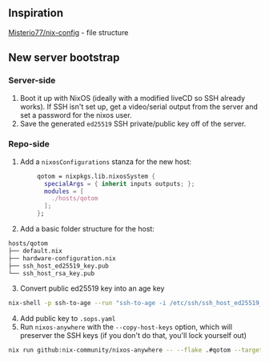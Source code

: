 ## Inspiration
[Misterio77/nix-config](https://github.com/Misterio77/nix-config) - file structure

## New server bootstrap
### Server-side
1. Boot it up with NixOS (ideally with a modified liveCD so SSH already works). If SSH isn't set up, get a video/serial output from the server and set a password for the nixos user.
2. Save the generated `ed25519` SSH private/public key off of the server.

### Repo-side
1. Add a `nixosConfigurations` stanza for the new host:
``` nix
        qotom = nixpkgs.lib.nixosSystem {
          specialArgs = { inherit inputs outputs; };
          modules = [
            ./hosts/qotom
          ];
        };
```
2. Add a basic folder structure for the host:
``` sh
hosts/qotom
├── default.nix
├── hardware-configuration.nix
├── ssh_host_ed25519_key.pub
└── ssh_host_rsa_key.pub
```
3. Convert public ed25519 key into an age key

``` sh
nix-shell -p ssh-to-age --run "ssh-to-age -i /etc/ssh/ssh_host_ed25519_key.pub"
```
4. Add public key to `.sops.yaml`
5. Run `nixos-anywhere` with the `--copy-host-keys` option, which will preserver the SSH keys (if you don't do that, you'll lock yourself out)

``` sh
nix run github:nix-community/nixos-anywhere -- --flake .#qotom --target-host nixos@10.32.10.10 --copy-host-keys
```
